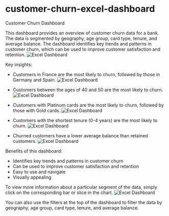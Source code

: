 # customer-churn-excel-dashboard


Customer Churn Dashboard

This dashboard provides an overview of customer churn data for a bank. The data is segmented by geography, age group, card type, tenure, and average balance. 
The dashboard identifies key trends and patterns in customer churn, which can be used to improve customer satisfaction and retention.
![Excel Dashboard](EDA.png)

Key insights:
- Customers in France are the most likely to churn, followed by those in Germany and Spain.
  ![Excel Dashboard](EDA.png)
  
- Customers between the ages of 40 and 50 are the most likely to churn.
  ![Excel Dashboard](EDA.png)
  
- Customers with Platinum cards are the most likely to churn, followed by those with Gold cards.
  ![Excel Dashboard](EDA.png)
  
- Customers with the shortest tenure (0-4 years) are the most likely to churn.
  ![Excel Dashboard](EDA.png)
  
- Churned customers have a lower average balance than retained customers.
  ![Excel Dashboard](EDA.png)
  
Benefits of this dashboard:
- Identifies key trends and patterns in customer churn
- Can be used to improve customer satisfaction and retention
- Easy to use and navigate
- Visually appealing

To view more information about a particular segment of the data, simply click on the corresponding bar or slice in the chart. 
![Excel Dashboard](EDA.png)

You can also use the filters at the top of the dashboard to filter the data by geography, age group, card type, tenure, and average balance.
